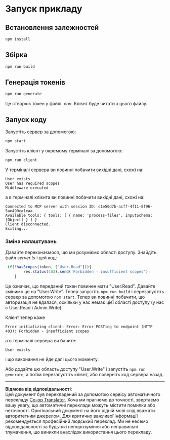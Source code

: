 <!--
CO_OP_TRANSLATOR_METADATA:
{
  "original_hash": "3880d89fa60abc699e1a17a82ae514ef",
  "translation_date": "2025-10-07T01:25:14+00:00",
  "source_file": "03-GettingStarted/11-simple-auth/solution/typescript/README.md",
  "language_code": "uk"
}
-->
# Запуск прикладу

## Встановлення залежностей

```sh
npm install
```

## Збірка

```sh
npm run build
```

## Генерація токенів

```sh
npm run generate
```

Це створює токен у файлі *.env*. Клієнт буде читати з цього файлу.

## Запуск коду

Запустіть сервер за допомогою:

```sh
npm start
```

Запустіть клієнт у окремому терміналі за допомогою:

```sh
npm run client
```

У терміналі сервера ви повинні побачити вихідні дані, схожі на:

```text
User exists
User has required scopes
Middleware executed
```

а в терміналі клієнта ви повинні побачити вихідні дані, схожі на:

```text
Connected to MCP server with session ID: c1e50d7b-acff-4f11-8f96-5ae490ca1eaa
Available tools: { tools: [ { name: 'process-files', inputSchema: [Object] } ] }
Client disconnected.
Exiting...
```

### Зміна налаштувань

Давайте переконаємося, що ми розуміємо області доступу. Знайдіть файл *server.ts* і цей код:

```typescript
 if(!hasScopes(token, ["User.Read"])){
        res.status(403).send('Forbidden - insufficient scopes');
    }
```

Це означає, що переданий токен повинен мати "User.Read". Давайте змінимо це на "User.Write". Тепер запустіть `npm run build` і перезапустіть сервер за допомогою `npm start`. Тепер ви повинні побачити, що авторизація не вдалася, оскільки у нас немає цієї області доступу (у нас є User.Read і Admin.Write):

Клієнт тепер каже

```text
Error initializing client: Error: Error POSTing to endpoint (HTTP 403): Forbidden - insufficient scopes
```

а в терміналі сервера ви бачите:

```text
User exists
```

і що виконання не йде далі цього моменту.

Або додайте цю область доступу "User.Write" і запустіть `npm run generate`, а потім перезапустіть клієнт, або поверніть код сервера назад.

---

**Відмова від відповідальності**:  
Цей документ був перекладений за допомогою сервісу автоматичного перекладу [Co-op Translator](https://github.com/Azure/co-op-translator). Хоча ми прагнемо до точності, звертаємо вашу увагу, що автоматичні переклади можуть містити помилки або неточності. Оригінальний документ на його рідній мові слід вважати авторитетним джерелом. Для критично важливої інформації рекомендується професійний людський переклад. Ми не несемо відповідальності за будь-які непорозуміння або неправильні тлумачення, що виникли внаслідок використання цього перекладу.